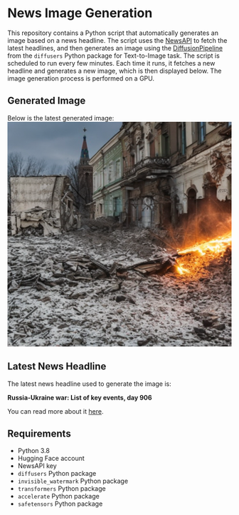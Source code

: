 # News Image Generation
This repository contains a Python script that automatically generates an image based on a news headline. The script uses the [NewsAPI](https://newsapi.org/) to fetch the latest headlines, and then generates an image using the [DiffusionPipeline](https://github.com/huggingface/diffusers) from the `diffusers` Python package for Text-to-Image task.
The script is scheduled to run every few minutes. Each time it runs, it fetches a new headline and generates a new image, which is then displayed below. The image generation process is performed on a GPU.

## Generated Image
Below is the latest generated image:
![Generated Image](image.png)

## Latest News Headline
The latest news headline used to generate the image is:

**Russia-Ukraine war: List of key events, day 906**

You can read more about it [here](https://news.google.com/rss/articles/CBMijwFBVV95cUxON0lmelFQM0x5T2pLSEM5THlBOG9tSzR4SFIzbkFqT09vVGhaWXRRdnJ3azU1elNBbk9BbGFhMXVWOHBxNlp2WFhnekxScE9lRWlJMW5yV2k3TS1RUHJMdVBqRUtmUS0tRkwzUFJheFQ4ZTZLN09iSGtsV05sY3BjN0dtZTRzbGUyQ0E2R2dnSdIBlAFBVV95cUxPSXNQZV84MkV6eGlQbjdRdVIyalRyclM0Tzc4R200TlhPcUxrOHlBWURNWXZuaUYxbjFUOXNtM3FsaXpLR05OR0p3OWpMU0JMMzI1MVJRVEdrT096Z081bmczNWhBZGhrSTdrZ3M1SmdQRHB1SDhTTkdid0UyYWlIaFVYcE5RaFZ2c1hSclMxdVVRRXRu?oc=5).

## Requirements
- Python 3.8
- Hugging Face account
- NewsAPI key
- `diffusers` Python package
- `invisible_watermark` Python package
- `transformers` Python package
- `accelerate` Python package
- `safetensors` Python package
